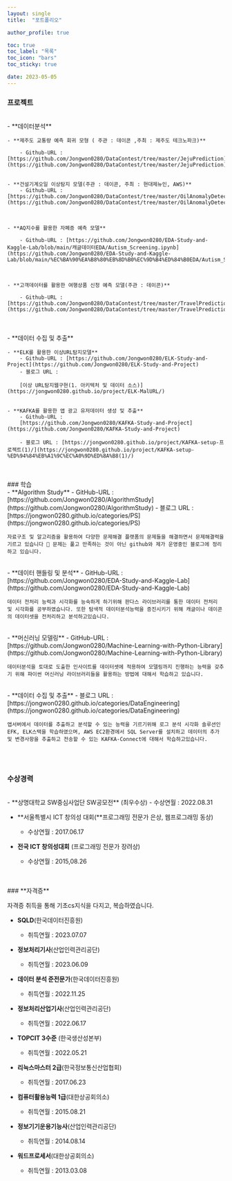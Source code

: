 ```yaml
---
layout: single
title:  "포트폴리오"

author_profile: true

toc: true
toc_label: "목록"
toc_icon: "bars"
toc_sticky: true

date: 2023-05-05
---
```






### 프로젝트
<br>
- **데이터분석**
    
    
    - **제주도 교통량 예측 회귀 모형 ( 주관 : 데이콘 ,주최 : 제주도 테크노파크)**

        - Github-URL : [https://github.com/Jongwon0280/DataContest/tree/master/JejuPrediction](https://github.com/Jongwon0280/DataContest/tree/master/JejuPrediction)
      

    - **건설기계오일 이상탐지 모델(주관 : 데이콘, 주최 : 현대제뉴인, AWS)**
        - Github-URL : [https://github.com/Jongwon0280/DataContest/tree/master/OilAnomalyDetection](https://github.com/Jongwon0280/DataContest/tree/master/OilAnomalyDetection)
        


    - **AQ지수를 활용한 자폐증 예측 모델**

        - Github-URL : [https://github.com/Jongwon0280/EDA-Study-and-Kaggle-Lab/blob/main/캐글데이터EDA/Autism_Screening.ipynb](https://github.com/Jongwon0280/EDA-Study-and-Kaggle-Lab/blob/main/%EC%BA%90%EA%B8%80%EB%8D%B0%EC%9D%B4%ED%84%B0EDA/Autism_Screening.ipynb)
    


    - **고객데이터를 활용한 여행상품 신청 예측 모델(주관 : 데이콘)**

        - Github-URL : [https://github.com/Jongwon0280/DataContest/tree/master/TravelPrediction](https://github.com/Jongwon0280/DataContest/tree/master/TravelPrediction)

<br>
<br>
- **데이터 수집 및 추출**
    
    
    - **ELK를 활용한 이상URL탐지모델**
        - Github-URL : [https://github.com/Jongwon0280/ELK-Study-and-Project](https://github.com/Jongwon0280/ELK-Study-and-Project)
        - 블로그 URL :
        
        [이상 URL탐지웹구현(1. 아키텍처 및 데이터 소스)](https://jongwon0280.github.io/project/ELK-MalURL/)
        

    - **KAFKA를 활용한 앱 광고 유저데이터 생성 및 추출**
        - Github-URL :
        [https://github.com/Jongwon0280/KAFKA-Study-and-Project](https://github.com/Jongwon0280/KAFKA-Study-and-Project)
        
        - 블로그 URL : [https://jongwon0280.github.io/project/KAFKA-setup-프로젝트(1)/](https://jongwon0280.github.io/project/KAFKA-setup-%ED%94%84%EB%A1%9C%EC%A0%9D%ED%8A%B8(1)/)
        

<br>
<br>
### 학습
<br>
- **Algorithm Study**
    - GitHub-URL : [https://github.com/Jongwon0280/AlgorithmStudy](https://github.com/Jongwon0280/AlgorithmStudy)
    - 블로그 URL : [https://jongwon0280.github.io/categories/PS](https://jongwon0280.github.io/categories/PS)
    
    자료구조 및 알고리즘을 활용하여 다양한 문제해결 플랫폼의 문제들을 해결하면서 문제해결력을 기르고 있습니다 🙂 문제는 풀고 만족하는 것이 아닌 github와 제가 운영중인 블로그에 정리하고 있습니다.
    


<br>
- **데이터 핸들링 및 분석**
    - GitHub-URL : [https://github.com/Jongwon0280/EDA-Study-and-Kaggle-Lab](https://github.com/Jongwon0280/EDA-Study-and-Kaggle-Lab)
    
    데이터 전처리 능력과 시각화를 능숙하게 하기위해 판다스 라이브러리를 통한 데이터 전처리 및 시각화를 공부하였습니다. 또한 탐색적 데이터분석능력을 증진시키기 위해 캐글이나 데이콘의 데이터셋을 전처리하고 분석하고있습니다.
    

<br>
- **머신러닝 모델링**
    - GitHub-URL : [https://github.com/Jongwon0280/Machine-Learning-with-Python-Library](https://github.com/Jongwon0280/Machine-Learning-with-Python-Library)
    
    데이터분석을 토대로 도출한 인사이트를 데이터셋에 적용하여 모델링까지 진행하는 능력을 갖추기 위해 파이썬 머신러닝 라이브러리들을 활용하는 방법에 대해서 학습하고 있습니다.
    

<br>
- **데이터 수집 및 추출**
    - 블로그 URL : [https://jongwon0280.github.io/categories/DataEngineering](https://jongwon0280.github.io/categories/DataEngineering)
    
    앱서버에서 데이터를 추출하고 분석할 수 있는 능력을 기르기위해 로그 분석 시각화 솔루션인 EFK, ELK스택을 학습하였으며, AWS EC2환경에서 SQL Server를 설치하고 데이터의 추가 및 변경사항을 추출하고 전송할 수 있는 KAFKA-Connect에 대해서 학습하고있습니다.
    


<br><br>
### 수상경력
<br>
- **상명대학교 SW중심사업단 SW공모전** (최우수상)
    - 수상연월 : 2022.08.31

- **서울특별시 ICT 창의성 대회(**프로그래밍 전문가 은상, 웹프로그래밍 동상)
    - 수상연월 : 2017.06.17

- **전국 ICT 창의성대회** (프로그래밍 전문가 장려상)
    - 수상연월 : 2015,08.26



<br>
<br>
### **자격증**

자격증 취득을 통해 기초cs지식을 다지고, 복습하였습니다.

- **SQLD**(한국데이터진흥원)
    - 취득연월 : 2023.07.07

- **정보처리기사**(산업인력관리공단)
    - 취득연월 : 2023.06.09

- **데이터 분석 준전문가**(한국데이터진흥원)
    - 취득연월 : 2022.11.25

- **정보처리산업기사**(산업인력관리공단)
    - 취득연월 : 2022.06.17

- **TOPCIT 3수준** (한국생산성본부)
    - 취득연월 : 2022.05.21

- **리눅스마스터 2급**(한국정보통신산업협회)
    - 취득연월 : 2017.06.23

- **컴퓨터활용능력 1급**(대한상공회의소)
    - 취득연월 : 2015.08.21

- **정보기기운용기능사**(산업인력관리공단)
    - 취득연월 : 2014.08.14

- **워드프로세서**(대한상공회의소)
    - 취득연월 : 2013.03.08